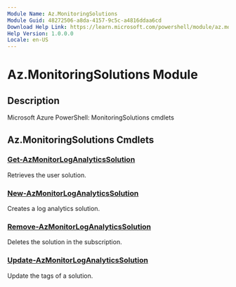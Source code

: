 ```yaml
---
Module Name: Az.MonitoringSolutions
Module Guid: 48272506-a8da-4157-9c5c-a4816ddaa6cd
Download Help Link: https://learn.microsoft.com/powershell/module/az.monitoringsolutions
Help Version: 1.0.0.0
Locale: en-US
---
```


# Az.MonitoringSolutions Module
## Description
Microsoft Azure PowerShell: MonitoringSolutions cmdlets

## Az.MonitoringSolutions Cmdlets
### [Get-AzMonitorLogAnalyticsSolution](Get-AzMonitorLogAnalyticsSolution.md)
Retrieves the user solution.

### [New-AzMonitorLogAnalyticsSolution](New-AzMonitorLogAnalyticsSolution.md)
Creates a log analytics solution.

### [Remove-AzMonitorLogAnalyticsSolution](Remove-AzMonitorLogAnalyticsSolution.md)
Deletes the solution in the subscription.

### [Update-AzMonitorLogAnalyticsSolution](Update-AzMonitorLogAnalyticsSolution.md)
Update the tags of a solution.

